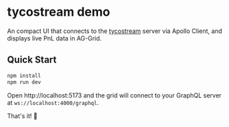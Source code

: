 # tycostream demo

An compact UI that connects to the [tycostream](https://github.com/tycoworks/tycostream) server via Apollo Client, and displays live PnL data in AG-Grid.

## Quick Start

```bash
npm install
npm run dev
```

Open http://localhost:5173 and the grid will connect to your GraphQL server at `ws://localhost:4000/graphql`.

That's it! 🚀